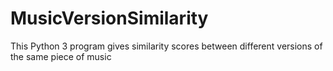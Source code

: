# MusicVersionSimilarity
This Python 3 program gives similarity scores between different versions of the same piece of music
